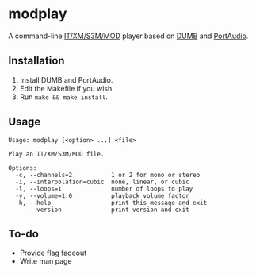 modplay
=======

A command-line [IT/XM/S3M/MOD](https://en.wikipedia.org/wiki/Module_file)
player based on [DUMB](http://dumb.sourceforge.net/index.php?page=about) and
[PortAudio](http://www.portaudio.com/).

Installation
------------

1.	Install DUMB and PortAudio.
2.	Edit the Makefile if you wish.
3.	Run `make && make install`.

Usage
-----

```
Usage: modplay [<option> ...] <file>

Play an IT/XM/S3M/MOD file.

Options:
  -c, --channels=2           1 or 2 for mono or stereo
  -i, --interpolation=cubic  none, linear, or cubic
  -l, --loops=1              number of loops to play
  -v, --volume=1.0           playback volume factor
  -h, --help                 print this message and exit
      --version              print version and exit
```

To-do
-----

-	Provide flag fadeout
-	Write man page
